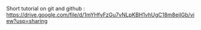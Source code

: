 Short tutorial on git and github : https://drive.google.com/file/d/1mYHfyFzGu7vNLpKBH1vhUgC18m8ejIGb/view?usp=sharing
